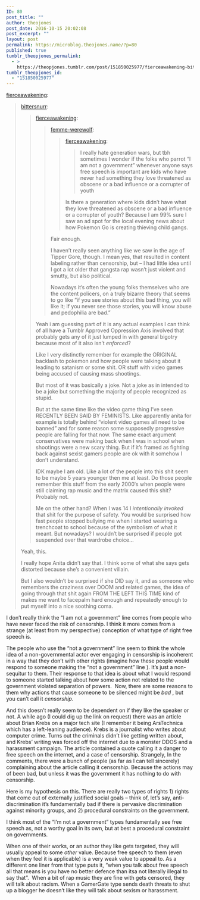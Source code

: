 ```yaml
---
ID: 80
post_title: ""
author: theojones
post_date: 2016-10-15 20:02:08
post_excerpt: ""
layout: post
permalink: https://microblog.theojones.name/?p=80
published: true
tumblr_theopjones_permalink:
  - >
    https://theopjones.tumblr.com/post/151850025977/fierceawakening-bittersnurr
tumblr_theopjones_id:
  - "151850025977"
---
```

<p><a class="tumblr_blog" href="http://fierceawakening.tumblr.com/post/151837049555">fierceawakening</a>:</p>
<blockquote>
<p><a class="tumblr_blog" href="http://bittersnurr.tumblr.com/post/151813362677">bittersnurr</a>:</p>
<blockquote>
<p><a class="tumblr_blog" href="http://fierceawakening.tumblr.com/post/151803051820">fierceawakening</a>:</p>
<blockquote>
<p><a class="tumblr_blog" href="http://femme-werewolf.tumblr.com/post/151802352081">femme-werewolf</a>:</p>
<blockquote>
<p><a class="tumblr_blog" href="http://fierceawakening.tumblr.com/post/151746145460">fierceawakening</a>:</p>
<blockquote>
<p>I really hate generation wars, but tbh sometimes I wonder if the folks who parrot “I am not a government” whenever anyone says free speech is important are kids who have never had something they love threatened as obscene or a bad influence or a corrupter of youth</p>
</blockquote>
<p>Is there a generation where kids didn’t have what they love threatened as obscene or a bad influence or a corrupter of youth? Because I am 99% sure I saw an ad spot for the local evening news about how Pokemon Go is creating thieving child gangs. </p>
</blockquote>
<p>Fair enough.</p>
<p>I haven’t really seen anything like we saw in the age of Tipper Gore, though. I mean yes, that resulted in content labeling rather than censorship, but – I had little idea until I got a lot older that gangsta rap wasn’t just violent and smutty, but also political.</p>
<p>Nowadays it’s often the young folks themselves who are the content policers, on a truly bizarre theory that seems to go like “if you see stories about this bad thing, you will like it; if you never see those stories, you will know abuse and pedophilia are bad.”</p>
</blockquote>
<p>Yeah i am guessing part of it is any actual examples I can think of all have a Tumblr Approved Oppression Axis involved that probably gets any of it just lumped in with general bigotry because most of it also isn’t <i>enforced</i>?</p>
<p>Like I very distinctly remember for example the ORIGINAL backlash to pokemon and how people were talking about it leading to satanism or some shit. OR stuff with video games being accused of causing mass shootings. <br /></p>
<p>But most of it was basically a joke. Not a joke as in intended to be a joke but something the majority of people recognized as stupid.</p>
<p>But at the same time like the video game thing I’ve seen RECENTLY BEEN SAID BY FEMINISTS. Like apparently anita for example is totally behind “violent video games all need to be banned” and for some reason some supposedly progressive people are falling for that now. The same exact argument conservatives were making back when I was in school when shootings were a new scary thing. But if it’s framed as fighting back against sexist gamers people are ok with it somehow I don’t understand.</p>
<p>IDK maybe I am old. Like a lot of the people into this shit seem to be maybe 5 years younger then me at least. Do those people remember this stuff from the early 2000′s when people were still claiming rap music and the matrix caused this shit? Probably not.</p>
<p>Me on the other hand? When I was 14 I <i>intentionally invoked  </i>that shit for the purpose of safety. You would be surprised how fast people stopped bullying me when I started wearing a trenchcoat to school because of the symbolism of what it meant. But nowadays? I wouldn’t be surprised if people got suspended over that wardrobe choice…<br /></p>
</blockquote>
<p>Yeah, this.</p>
<p>I really hope Anita didn’t say that. I think some of what she says gets distorted because she’s a convenient villain.</p>
<p>But I also wouldn’t be surprised if she DID say it, and as someone who remembers the craziness over DOOM and related games, the idea of going through that shit again FROM THE LEFT THIS TIME kind of makes me want to facepalm hard enough and repeatedly enough to put myself into a nice soothing coma.</p>
</blockquote>

<p>I don’t really think the “I am not a government” line comes from people who have never faced the risk of censorship. I think it more comes from a strange (at least from my perspective) conception of what type of right free speech is. </p><p>The people who use the “not a government” line seem to think the whole idea of a non-governmental actor ever engaging in censorship is incoherent in a way that they don’t with other rights (imagine how these people would respond to someone making the “not a government” line ). It’s just a non-sequitur to them. Their response to that idea is about what I would respond to someone started talking about how some action not related to the government violated separation of powers.  Now, there are some reasons to them why actions that cause someone to be silenced might be <i>bad</i> , but you can’t call it <i>censorship</i>.  </p><p>And this doesn’t really seem to be dependent on if they like the speaker or not. A while ago (I could dig up the link on request) there was an article about Brian Krebs on a major tech site (I remember it being ArsTechnica which has a left-leaning audience). Krebs is a journalist who writes about computer crime. Turns out the criminals didn’t like getting written about, and Krebs’ writing was forced off the internet due to a monster DDOS and a harassment campaign. The article contained a quote calling it a danger to free speech on the internet, and a case of censorship. Strangely, In the comments, there were a bunch of people (as far as I can tell sincerely) complaining about the article calling it censorship. Because the actions may of been bad, but unless it was the government it has nothing to do with censorship. </p><p>Here is my hypothesis on this. There are really two types of rights 1) rights that come out of externally justified social goals &ndash; think of, let&rsquo;s say, anti-discrimination it&rsquo;s fundamentally bad if there is pervasive discrimination against minority groups, and 2) procedural constraints on the government. </p><p>I think most of the “I’m not a government” types fundamentally see free speech as, not a worthy goal in its own, but at best a procedural constraint on governments. <br /></p><p>When one of their works, or an author they like gets targeted, they will usually appeal to some <i>other</i> value. Because free speech to them (even when they feel it is applicable) is a very weak value to appeal to. As a different one liner from that type puts it, “when you talk about free speech all that means is you have no better defence than itsa not literally illegal to say that”.  When a bit of rap music they are fine with gets censored, they will talk about racism. When a GamerGate type sends death threats to shut up a blogger he doesn’t like they will talk about sexism or harassment. </p>